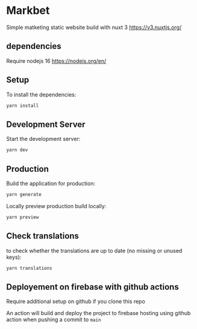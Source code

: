 # Markbet

Simple matketing static website build with nuxt 3
https://v3.nuxtjs.org/

## dependencies

Require nodejs 16
https://nodejs.org/en/

## Setup

To install the dependencies:

```bash
yarn install
```

## Development Server

Start the development server:

```bash
yarn dev
```

## Production

Build the application for production:

```bash
yarn generate
```

Locally preview production build locally:

```bash
yarn preview
```

## Check translations

to check whether the translations are up to date (no missing or unused keys):

```bash
yarn translations
```

## Deployement on firebase with github actions

Require additional setup on github if you clone this repo

An action will build and deploy the project to firebase hosting using github action when pushing a commit to `main`

